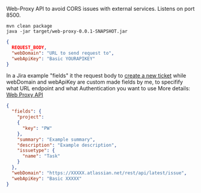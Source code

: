 Web-Proxy API to avoid CORS issues with external services. Listens on port 8500.

```
mvn clean package
java -jar target/web-proxy-0.0.1-SNAPSHOT.jar
```

```json
{
  REQUEST_BODY,
  "webDomain": "URL to send request to",
  "webApiKey": "Basic YOURAPIKEY"
}
```
In a Jira example "fields" it the request body to [create a new ticket](https://developer.atlassian.com/cloud/jira/platform/rest/v3/api-group-issues/#api-rest-api-3-issue-post)
while webDomain and webApiKey are custom made fields by me, to specifify what URL endpoint and what Authentication you want to use
More details: [Web Proxy API](../react-apiview-app/README.md#web-proxy)
```json
{
  "fields": {
    "project":
    {
      "key": "PW"
    },
    "summary": "Example summary",
    "description": "Example description",
    "issuetype": {
      "name": "Task"
    }
  },
  "webDomain": "https://XXXXX.atlassian.net/rest/api/latest/issue",
  "webApiKey": "Basic XXXXX"
}
```
